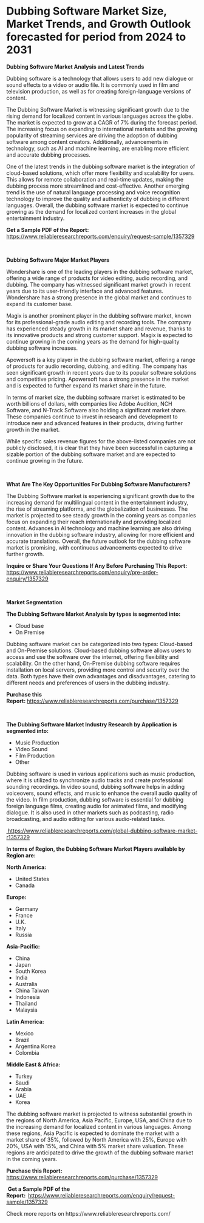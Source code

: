 <p><h1>Dubbing Software Market Size, Market Trends, and Growth Outlook forecasted for period from 2024 to 2031</h1></p><p><strong>Dubbing Software Market Analysis and Latest Trends</strong></p>
<p><p>Dubbing software is a technology that allows users to add new dialogue or sound effects to a video or audio file. It is commonly used in film and television production, as well as for creating foreign-language versions of content.</p><p>The Dubbing Software Market is witnessing significant growth due to the rising demand for localized content in various languages across the globe. The market is expected to grow at a CAGR of 7% during the forecast period. The increasing focus on expanding to international markets and the growing popularity of streaming services are driving the adoption of dubbing software among content creators. Additionally, advancements in technology, such as AI and machine learning, are enabling more efficient and accurate dubbing processes.</p><p>One of the latest trends in the dubbing software market is the integration of cloud-based solutions, which offer more flexibility and scalability for users. This allows for remote collaboration and real-time updates, making the dubbing process more streamlined and cost-effective. Another emerging trend is the use of natural language processing and voice recognition technology to improve the quality and authenticity of dubbing in different languages. Overall, the dubbing software market is expected to continue growing as the demand for localized content increases in the global entertainment industry.</p></p>
<p><strong>Get a Sample PDF of the Report:&nbsp;</strong> <a href="https://www.reliableresearchreports.com/enquiry/request-sample/1357329">https://www.reliableresearchreports.com/enquiry/request-sample/1357329</a></p>
<p>&nbsp;</p>
<p><strong>Dubbing Software Major Market Players</strong></p>
<p><p>Wondershare is one of the leading players in the dubbing software market, offering a wide range of products for video editing, audio recording, and dubbing. The company has witnessed significant market growth in recent years due to its user-friendly interface and advanced features. Wondershare has a strong presence in the global market and continues to expand its customer base.</p><p>Magix is another prominent player in the dubbing software market, known for its professional-grade audio editing and recording tools. The company has experienced steady growth in its market share and revenue, thanks to its innovative products and strong customer support. Magix is expected to continue growing in the coming years as the demand for high-quality dubbing software increases.</p><p>Apowersoft is a key player in the dubbing software market, offering a range of products for audio recording, dubbing, and editing. The company has seen significant growth in recent years due to its popular software solutions and competitive pricing. Apowersoft has a strong presence in the market and is expected to further expand its market share in the future.</p><p>In terms of market size, the dubbing software market is estimated to be worth billions of dollars, with companies like Adobe Audition, NCH Software, and N-Track Software also holding a significant market share. These companies continue to invest in research and development to introduce new and advanced features in their products, driving further growth in the market.</p><p>While specific sales revenue figures for the above-listed companies are not publicly disclosed, it is clear that they have been successful in capturing a sizable portion of the dubbing software market and are expected to continue growing in the future.</p></p>
<p>&nbsp;</p>
<p><strong>What Are The Key Opportunities For Dubbing Software Manufacturers?</strong></p>
<p><p>The Dubbing Software market is experiencing significant growth due to the increasing demand for multilingual content in the entertainment industry, the rise of streaming platforms, and the globalization of businesses. The market is projected to see steady growth in the coming years as companies focus on expanding their reach internationally and providing localized content. Advances in AI technology and machine learning are also driving innovation in the dubbing software industry, allowing for more efficient and accurate translations. Overall, the future outlook for the dubbing software market is promising, with continuous advancements expected to drive further growth.</p></p>
<p><strong>Inquire or Share Your Questions If Any Before Purchasing This Report:</strong> <a href="https://www.reliableresearchreports.com/enquiry/pre-order-enquiry/1357329">https://www.reliableresearchreports.com/enquiry/pre-order-enquiry/1357329</a></p>
<p>&nbsp;</p>
<p><strong>Market Segmentation</strong></p>
<p><strong>The Dubbing Software Market Analysis by types is segmented into:</strong></p>
<p><ul><li>Cloud base</li><li>On Premise</li></ul></p>
<p><p>Dubbing software market can be categorized into two types: Cloud-based and On-Premise solutions. Cloud-based dubbing software allows users to access and use the software over the internet, offering flexibility and scalability. On the other hand, On-Premise dubbing software requires installation on local servers, providing more control and security over the data. Both types have their own advantages and disadvantages, catering to different needs and preferences of users in the dubbing industry.</p></p>
<p><strong>Purchase this Report:&nbsp;</strong><a href="https://www.reliableresearchreports.com/purchase/1357329">https://www.reliableresearchreports.com/purchase/1357329</a></p>
<p>&nbsp;</p>
<p><strong>The Dubbing Software Market Industry Research by Application is segmented into:</strong></p>
<p><ul><li>Music Production</li><li>Video Sound</li><li>Film Production</li><li>Other</li></ul></p>
<p><p>Dubbing software is used in various applications such as music production, where it is utilized to synchronize audio tracks and create professional sounding recordings. In video sound, dubbing software helps in adding voiceovers, sound effects, and music to enhance the overall audio quality of the video. In film production, dubbing software is essential for dubbing foreign language films, creating audio for animated films, and modifying dialogue. It is also used in other markets such as podcasting, radio broadcasting, and audio editing for various audio-related tasks.</p></p>
<p><a href="https://www.reliableresearchreports.com/global-dubbing-software-market-r1357329">&nbsp;https://www.reliableresearchreports.com/global-dubbing-software-market-r1357329</a></p>
<p><strong>In terms of Region, the Dubbing Software Market Players available by Region are:</strong></p>
<p>
    <p> <strong> North America: </strong>
        <ul>
            <li>United States</li>
            <li>Canada</li>
        </ul>
        </p> 
    <p> <strong> Europe: </strong>
        <ul>
            <li>Germany</li>
            <li>France</li>
            <li>U.K.</li>
            <li>Italy</li>
            <li>Russia</li>
        </ul>
        </p> 
    <p> <strong> Asia-Pacific: </strong>
        <ul>
            <li>China</li>
            <li>Japan</li>
            <li>South Korea</li>
            <li>India</li>
            <li>Australia</li>
            <li>China Taiwan</li>
            <li>Indonesia</li>
            <li>Thailand</li>
            <li>Malaysia</li>
        </ul>
        </p> 
    <p> <strong> Latin America: </strong>
        <ul>
            <li>Mexico</li>
            <li>Brazil</li>
            <li>Argentina Korea</li>
            <li>Colombia</li>
        </ul>
        </p> 
    <p> <strong> Middle East & Africa: </strong>
        <ul>
            <li>Turkey</li>
            <li>Saudi</li>
            <li>Arabia</li>
            <li>UAE</li>
            <li>Korea</li>
        </ul>
    </p>
    </p>
<p><p>The dubbing software market is projected to witness substantial growth in the regions of North America, Asia Pacific, Europe, USA, and China due to the increasing demand for localized content in various languages. Among these regions, Asia Pacific is expected to dominate the market with a market share of 35%, followed by North America with 25%, Europe with 20%, USA with 15%, and China with 5% market share valuation. These regions are anticipated to drive the growth of the dubbing software market in the coming years.</p></p>
<p><strong>Purchase this Report: </strong><a href="https://www.reliableresearchreports.com/purchase/1357329">https://www.reliableresearchreports.com/purchase/1357329</a></p>
<p>&nbsp;<strong>Get a Sample PDF of the Report:&nbsp;&nbsp;</strong><a href="https://www.reliableresearchreports.com/enquiry/request-sample/1357329">https://www.reliableresearchreports.com/enquiry/request-sample/1357329</a></p>
<p><strong></strong></p>
<p>Check more reports on https://www.reliableresearchreports.com/</p>